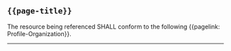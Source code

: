 ## <code>{{page-title}}</code>

The resource being referenced SHALL conform to the following {{pagelink: Profile-Organization}}.

---
